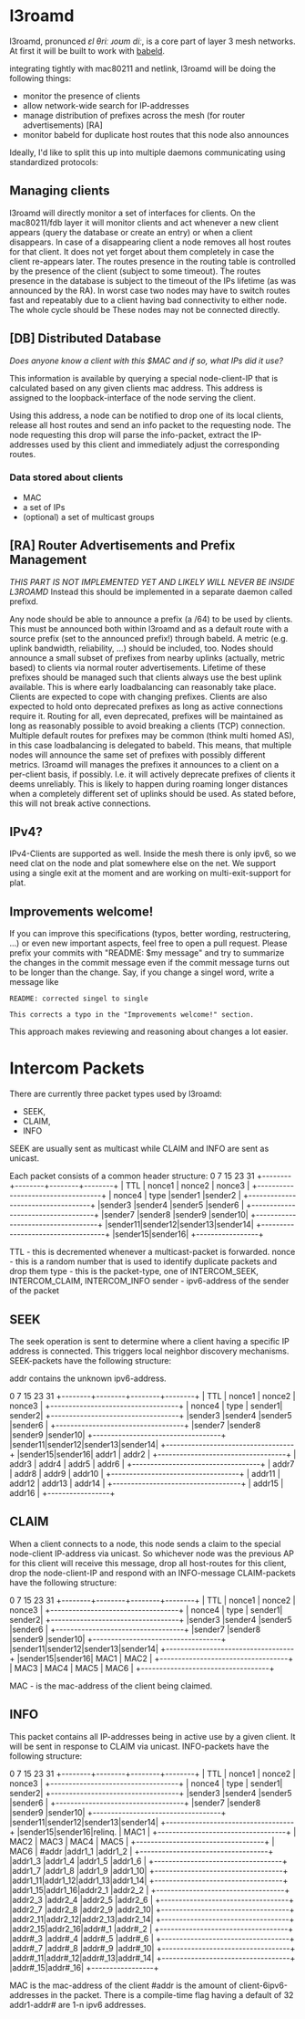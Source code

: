 # l3roamd

l3roamd, pronunced *ɛl θriː ɹoʊm diː*, is a core part of layer 3 mesh networks.
At first it will be built to work with [babeld](https://github.com/jech/babeld).

integrating tightly with mac80211 and netlink, l3roamd will be doing the following things:
 - monitor the presence of clients
 - allow network-wide search for IP-addresses
 - manage distribution of prefixes across the mesh (for router advertisements) [RA]
 - monitor babeld for duplicate host routes that this node also announces
 
Ideally, I'd like to split this up into multiple daemons communicating using standardized protocols:

## Managing clients

l3roamd will directly monitor a set of interfaces for clients.
On the mac80211/fdb layer it will monitor clients and act whenever a new client appears (query the database or create an entry)
or when a client disappears. 
In case of a disappearing client a node removes all host routes for that client. It does
not yet forget about them completely in case the client re-appears later.
The routes presence in the routing table is controlled by the presence of the client (subject to some timeout).
The routes presence in the database is subject to the timeout of the IPs lifetime (as was announced by the RA).
In worst case two nodes may have to switch routes fast and repeatably due to a client having bad connectivity
to either node. The whole cycle should be
These nodes may not be connected directly.

 
## [DB] Distributed Database
 

*Does anyone know a client with this $MAC and if so, what IPs did it use?*

This information is available by querying a special node-client-IP that is
calculated based on any given clients mac address. This address is assigned to
the loopback-interface of the node serving the client.

Using this address, a node can be notified to drop one of its local 
clients, release all host routes and send an info packet to the 
requesting node.
The node requesting this drop will parse the info-packet, extract the
IP-addresses used by this client and immediately adjust the 
corresponding
routes.

### Data stored about clients

 - MAC
 - a set of IPs
 - (optional) a set of multicast groups

## [RA] Router Advertisements and Prefix Management

*THIS PART IS NOT IMPLEMENTED YET AND LIKELY WILL NEVER BE INSIDE L3ROAMD*
Instead this should be implemented in a separate daemon called prefixd.

Any node should be able to announce a prefix (a /64) to be used by clients.
This must be announced both within l3roamd and as a default route with a source prefix (set to the announced prefix!)
through babeld.
A metric (e.g. uplink bandwidth, reliability, ...) should be included, too.
Nodes should announce a small subset of prefixes from nearby uplinks (actually, metric based) to clients via normal
router advertisements.
Lifetime of these prefixes should be managed such that clients always use the best uplink available.
This is where early loadbalancing can reasonably take place.
Clients are expected to cope with changing prefixes.
Clients are also expected to hold onto deprecated prefixes as long as active connections require it.
Routing for all, even deprecated, prefixes will be maintained as long as reasonably possible to avoid breaking a clients (TCP) connection.
Multiple default routes for prefixes may be common (think multi homed AS), in this case loadbalancing is delegated to babeld.
This means, that multiple nodes will announce the same set of prefixes with possibly different metrics.
l3roamd will manages the prefixes it announces to a client on a per-client basis, if possibly.
I.e. it will actively deprecate prefixes of clients it deems unreliably.
This is likely to happen during roaming longer distances when a completely different set of uplinks should be used.
As stated before, this will not break active connections.

## IPv4?
IPv4-Clients are supported as well. Inside the mesh there is only 
ipv6, so we need clat on the node and plat somewhere else on the net. We 
support using a single exit at the moment and are working on 
multi-exit-support for plat.

## Improvements welcome!

If you can improve this specifications (typos, better wording, restructering, ...) or even new important aspects, feel free to open
a pull request. Please prefix your commits with "README: $my message" and try to summarize the changes in the commit
message even if the commit message turns out to be longer than the change. Say, if you change a singel word, write a message like

    README: corrected singel to single
    
    This corrects a typo in the "Improvements welcome!" section.

This approach makes reviewing and reasoning about changes a lot easier.

# Intercom Packets

There are currently three packet types used by l3roamd:

- SEEK,
- CLAIM,
- INFO

SEEK are usually sent as multicast while CLAIM and INFO are sent as 
unicast.

Each packet consists of a common header structure:
0        7        15       23       31
+--------+--------+--------+--------+
|  TTL   | nonce1 | nonce2 | nonce3 |
+-----------------------------------+
| nonce4 |  type  |sender1 |sender2 |
+-----------------------------------+
|sender3 |sender4 |sender5 |sender6 |
+-----------------------------------+
|sender7 |sender8 |sender9 |sender10|
+-----------------------------------+
|sender11|sender12|sender13|sender14|
+-----------------------------------+
|sender15|sender16|
+-----------------+

TTL    - this is decremented whenever a multicast-packet is forwarded.
nonce  - this is a random number that is used to identify duplicate packets and drop them
type   - this is the packet-type, one of INTERCOM_SEEK, INTERCOM_CLAIM, INTERCOM_INFO
sender - ipv6-address of the sender of the packet

## SEEK
The seek operation is sent to determine where a client having a specific 
IP address is connected. This triggers local neighbor discovery 
mechanisms. SEEK-packets have the following structure:

addr contains the unknown ipv6-address.

0        7        15       23       31
+--------+--------+--------+--------+
|  TTL   | nonce1 | nonce2 | nonce3 |
+-----------------------------------+
| nonce4 |  type  | sender1| sender2|
+-----------------------------------+
|sender3 |sender4 |sender5 |sender6 |
+-----------------------------------+
|sender7 |sender8 |sender9 |sender10|
+-----------------------------------+
|sender11|sender12|sender13|sender14|
+-----------------------------------+
|sender15|sender16| addr1  | addr2  |
+-----------------------------------+
| addr3  | addr4  | addr5  | addr6  |
+-----------------------------------+
| addr7  | addr8  | addr9  | addr10 |
+-----------------------------------+
| addr11 | addr12 | addr13 | addr14 |
+-----------------------------------+
| addr15 | addr16 |
+-----------------+





## CLAIM
When a client connects to a node, this node sends a claim to the special 
node-client IP-address via unicast. So whichever node was the previous 
AP for this client will receive this message, drop all host-routes for 
this client, drop the node-client-IP and respond with an INFO-message
CLAIM-packets have the following structure:

0        7        15       23       31
+--------+--------+--------+--------+
|  TTL   | nonce1 | nonce2 | nonce3 |
+-----------------------------------+
| nonce4 |  type  | sender1| sender2|
+-----------------------------------+
|sender3 |sender4 |sender5 |sender6 |
+-----------------------------------+
|sender7 |sender8 |sender9 |sender10|
+-----------------------------------+
|sender11|sender12|sender13|sender14|
+-----------------------------------+
|sender15|sender16|  MAC1  |  MAC2  |
+-----------------------------------+
|  MAC3  |  MAC4  |  MAC5  |  MAC6  |
+-----------------------------------+

MAC - is the mac-address of the client being claimed.

## INFO
This packet contains all IP-addresses being in active use by a given client. It 
will be sent in response to CLAIM via unicast.
INFO-packets have the following structure:

0        7        15       23       31
+--------+--------+--------+--------+
|  TTL   | nonce1 | nonce2 | nonce3 |
+-----------------------------------+
| nonce4 |  type  | sender1| sender2|
+-----------------------------------+
|sender3 |sender4 |sender5 |sender6 |
+-----------------------------------+
|sender7 |sender8 |sender9 |sender10|
+-----------------------------------+
|sender11|sender12|sender13|sender14|
+-----------------------------------+
|sender15|sender16|relinq. |  MAC1  | 
+-----------------------------------+
|  MAC2  |  MAC3  |  MAC4  |  MAC5  |
+-----------------------------------+
|  MAC6  | #addr  |addr1_1 |addr1_2 |
+-----------------------------------+
|addr1_3 |addr1_4 |addr1_5 |addr1_6 |
+-----------------------------------+
|addr1_7 |addr1_8 |addr1_9 |addr1_10|
+-----------------------------------+
|addr1_11|addr1_12|addr1_13|addr1_14|
+-----------------------------------+
|addr1_15|addr1_16|addr2_1 |addr2_2 |
+-----------------------------------+
|addr2_3 |addr2_4 |addr2_5 |addr2_6 |
+-----------------------------------+
|addr2_7 |addr2_8 |addr2_9 |addr2_10|
+-----------------------------------+
|addr2_11|addr2_12|addr2_13|addr2_14|
+-----------------------------------+
|addr2_15|addr2_16|addr#_1 |addr#_2 |
+-----------------------------------+
|addr#_3 |addr#_4 |addr#_5 |addr#_6 |
+-----------------------------------+
|addr#_7 |addr#_8 |addr#_9 |addr#_10|
+-----------------------------------+
|addr#_11|addr#_12|addr#_13|addr#_14|
+-----------------------------------+
|addr#_15|addr#_16|
+-----------------+

MAC is the mac-address of the client
#addr is the amount of client-6ipv6-addresses in the packet. There is a 
compile-time flag having a default of 32
addr1-addr# are 1-n ipv6 addresses.
